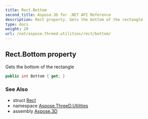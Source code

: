 ```yaml
---
title: Rect.Bottom
second_title: Aspose.3D for .NET API Reference
description: Rect property. Gets the bottom of the rectangle
type: docs
weight: 20
url: /net/aspose.threed.utilities/rect/bottom/
---
```

## Rect.Bottom property

Gets the bottom of the rectangle

```csharp
public int Bottom { get; }
```

### See Also

* struct [Rect](../)
* namespace [Aspose.ThreeD.Utilities](../../../aspose.threed.utilities/)
* assembly [Aspose.3D](../../../)


